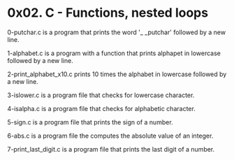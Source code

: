 # 0x02. C - Functions, nested loops

0-putchar.c is a program that prints the word '_ _putchar' followed by a new line.

1-alphabet.c is a program with a function that prints alphapet in lowercase followed by a new line.

2-print_alphabet_x10.c prints 10 times the alphabet in lowercase followed by a new line.

3-islower.c is a program file that checks for lowercase character.

4-isalpha.c is a program file that checks for alphabetic character.

5-sign.c is a program file that prints the sign of a number.

6-abs.c is a program file the computes the absolute value of an integer.

7-print_last_digit.c is a program file that prints the last digit of a number.
